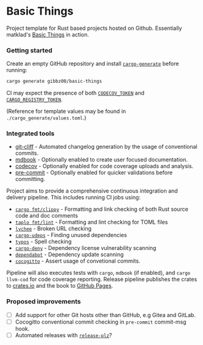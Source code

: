 # Basic Things

Project template for Rust based projects hosted on Github.
Essentially matklad's [Basic Things](https://matklad.github.io/2024/03/22/basic-things.html) in action.

### Getting started

Create an empty GitHub repository and install [`cargo-generate`](https://github.com/cargo-generate/cargo-generate) before running:

```sh
cargo generate gibbz00/basic-things
```

CI may expect the presence of both [`CODECOV_TOKEN`](https://docs.codecov.com/docs/adding-the-codecov-token) and [`CARGO_REGISTRY_TOKEN`](https://crates.io/settings/tokens).

(Reference for template values may be found in `./cargo_generate/values.toml`.)

### Integrated tools

* [git-cliff](https://git-cliff.org) - Automated changelog generation by the usage of conventional commits.
* [mdbook](https://github.com/rust-lang/mdBook) - Optionally enabled to create user focused documentation.
* [codecov](https://about.codecov.io/) - Optionally enabled for code coverage uploads and analysis.
* [pre-commit](https://github.com/pre-commit/pre-commit) - Optionally enabled for quicker validations before committing.

Project aims to provide a comprehensive continuous integration and delivery pipeline. This includes running CI jobs using:

* [`cargo fmt/clippy`](https://github.com/rust-lang/cargo) - Formatting and link checking of both Rust source code and doc comments
* [`taplo fmt/lint`](https://github.com/tamasfe/taplo) - Formatting and lint checking for TOML files
* [`lychee`](https://github.com/lycheeverse/lychee) - Broken URL checking
* [`cargo-udeps`](https://github.com/est31/cargo-udeps) - Finding unused dependencies
* [`typos`](https://github.com/crate-ci/typos) - Spell checking
* [`cargo-deny`](https://github.com/EmbarkStudios/cargo-deny) - Dependency license vulnerability scanning
* [`dependabot`](https://github.com/dependabot/dependabot-core) - Dependency update scanning
* [`cocogitto`](https://github.com/cocogitto/cocogitto) - Assert usage of convetional commits.

Pipeline will also executes tests with `cargo`, `mdbook` (if enabled), and `cargo llvm-cod` for code coverage reporting.
Release pipeline publishes the crates to [crates.io](https://crates.io/) and the book to [GitHub Pages](https://pages.github.com/).

### Proposed improvements

- [ ] Add support for other Git hosts other than GitHub, e.g Gitea and GitLab.
- [ ] Cocogitto conventional commit checking in `pre-commit` commit-msg hook.
- [ ] Automated releases with [`release-plz`](https://release-plz.ieni.dev)?
